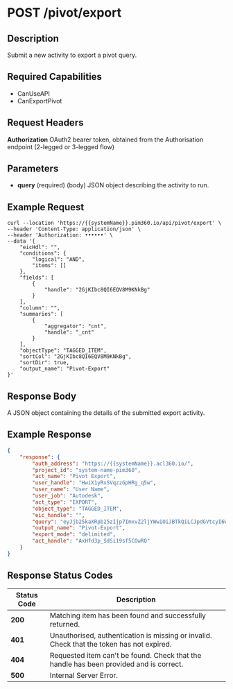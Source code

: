 # POST /pivot/export

## Description
Submit a new activity to export a pivot query.

## Required Capabilities
* CanUseAPI
* CanExportPivot

## Request Headers

**Authorization** OAuth2 bearer token, obtained from the Authorisation endpoint (2-legged or 3-legged flow)

## Parameters
* **query** (required) (body) JSON object describing the activity to run.


## Example Request
```
curl --location 'https://{{systemName}}.pim360.io/api/pivot/export' \
--header 'Content-Type: application/json' \
--header 'Authorization: ••••••' \
--data '{
    "eicHdl": "",
    "conditions": {
        "logical": "AND",
        "items": []
    },
    "fields": [
        {
            "handle": "2GjKIbc8QI6EQV8M9KNkBg"
        }
    ],
    "column": "",
    "summaries": [
        {
            "aggregator": "cnt",
            "handle": "_cnt"
        }
    ],
    "objectType": "TAGGED_ITEM",
    "sortCol": "2GjKIbc8QI6EQV8M9KNkBg",
    "sortDir": true,
    "output_name": "Pivot-Export"
}'
```

## Response Body
A JSON object containing the details of the submitted export activity.

## Example Response
```JSON
{
    "response": {
        "auth_address": "https://{{systemName}}.acl360.io/",
        "project_id": "system-name-pim360",
        "act_name": "Pivot Export",
        "user_handle": "HwiX1yRxSVqzzGpHRg_q5w",
        "user_name": "User Name",
        "user_job": "Autodesk",
        "act_type": "EXPORT",
        "object_type": "TAGGED_ITEM",
        "eic_handle": "",
        "query": "eyJjb25kaXRpb25zIjp7ImxvZ2ljYWwiOiJBTkQiLCJpdGVtcyI6W119LCJmaWVsZHMiOlt7ImhhbmRsZSI6IjJHaktJYmM4UUk2RVFWOE05S05rQmcifV0sImNvbHVtbiI6IiIsInN1bW1hcmllcyI6W3siYWdncmVnYXRvciI6ImNudCIsImhhbmRsZSI6Il9jbnQifV0sIm9iamVjdFR5cGUiOiJUQUdHRURfSVRFTSIsImNhbGxlZSI6InBpdm90Iiwic29ydENvbCI6IjJHaktJYmM4UUk2RVFWOE05S05rQmciLCJzb3J0RGlyIjp0cnVlLCJyZXF1aXJlR3JvdXBpbmdzIjp0cnVlfQ==",
        "output_name": "Pivot-Export",
        "export_mode": "delimited",
        "act_handle": "AxHfd3p_SdSi19sf5COwRQ"
    }
}
```


## Response Status Codes
| Status Code | Description |
| -------- | ------- |
|**200** |Matching item has been found and successfully returned.|
|**401** |Unauthorised, authentication is missing or invalid. Check that the token has not expired.|
|**404** |Requested item can't be found. Check that the handle has been provided and is correct.|
|**500** |Internal Server Error.|


